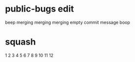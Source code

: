 # public-bugs edit

beep
merging merging merging
empty commit message
boop

# squash
1
2
3
4
5
6
7
8
9
10
11
12
